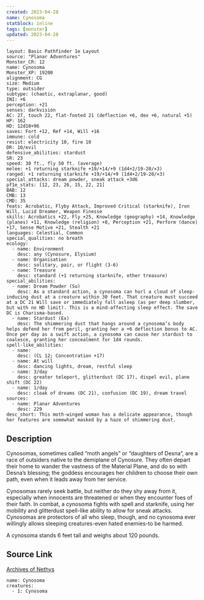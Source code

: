 ```yaml
---
created: 2023-04-28
name: Cynosoma
statblock: inline
tags: [monster]
updated: 2023-04-28
---
```

```statblock
layout: Basic Pathfinder 1e Layout
source: "Planar Adventures"
Monster_CR: 12
name: Cynosoma
Monster_XP: 19200
alignment: CG
size: Medium
type: outsider
subtype: (chaotic, extraplanar, good)
INI: +6
perception: +21
senses: darkvision
AC: 27, touch 22, flat-footed 21 (deflection +6, dex +6, natural +5)
HP: 162
HD: 12d10+96
saves: Fort +12, Ref +14, Will +16
immune: cold
resist: electricity 10, fire 10
DR: 10/evil
defensive_abilities: stardust
SR: 23
speed: 30 ft., fly 50 ft. (average)
melee: +1 returning starknife +19/+14/+9 (1d4+2/19-20/×3)
ranged: +1 returning starknife +19/+14/+9 (1d4+2/19-20/×3)
special_attacks: dream powder, sneak attack +3d6
pf1e_stats: [12, 23, 26, 15, 22, 21]
BAB: 12
CMB: 13
CMD: 35
feats: Acrobatic, Flyby Attack, Improved Critical (starknife), Iron Will, Lucid Dreamer, Weapon Finesse
skills: Acrobatics +22, Fly +25, Knowledge (geography) +14, Knowledge (planes) +11, Knowledge (religion) +8, Perception +21, Perform (dance) +17, Sense Motive +21, Stealth +21
languages: Celestial, Common
special_qualities: no breath
ecology:
  - name: Environment
    desc: any (Cynosure, Elysium)
  - name: Organisation
    desc: solitary, pair, or flight (3-6)
  - name: Treasure
    desc: standard (+1 returning starknife, other treasure)
special_abilities:
  - name: Dream Powder (Su)
    desc: As a standard action, a cynosoma can hurl a cloud of sleep-inducing dust at a creature within 30 feet. That creature must succeed at a DC 21 Will save or immediately fall asleep (as per deep slumber, but with no HD limit). This is a mind-affecting sleep effect. The save DC is Charisma-based.
  - name: Stardust (Ex)
    desc: The shimmering dust that hangs around a cynosoma’s body helps defend her from peril, granting her a +6 deflection bonus to AC. Once per day as a swift action, a cynosoma can cause her stardust to coalesce, granting her concealment for 1d4 rounds.
spell-like_abilities:
  - name:
    desc: (CL 12; Concentration +17)
  - name: At will
    desc: dancing lights, dream, restful sleep
  - name: 3/day
    desc: greater teleport, glitterdust (DC 17), dispel evil, plane shift (DC 22)
  - name: 1/day
    desc: cloak of dreams (DC 21), confusion (DC 19), dream travel
sources:
  - name: Planar Adventures
    desc: 229
desc_short: This moth-winged woman has a delicate appearance, though her features are somewhat masked by a haze of shimmering dust.
```
## Description
Cynosomas, sometimes called “moth angels” or “daughters of Desna”, are a race of outsiders native to the demiplane of Cynosure. They often depart their home to wander the vastness of the Material Plane, and do so with Desna’s blessing; the goddess encourages her children to choose their own path, even when it leads away from her service.

 Cynosomas rarely seek battle, but neither do they shy away from it, especially when innocents are threatened or when they encounter foes of their faith. In combat, a cynosoma fights with spell and starknife, using her mobility and glitterdust spell-like ability to allow for sneak attacks. Cynosomas are protectors of all who sleep, though, and no cynosoma ever willingly allows sleeping creatures-even hated enemies-to be harmed.

 A cynosoma stands 6 feet tall and weighs about 120 pounds.
## Source Link
[Archives of Nethys](https://aonprd.com/MonsterDisplay.aspx?ItemName=Cynosoma)
```encounter-table
name: Cynosoma
creatures:
  - 1: Cynosoma
```
